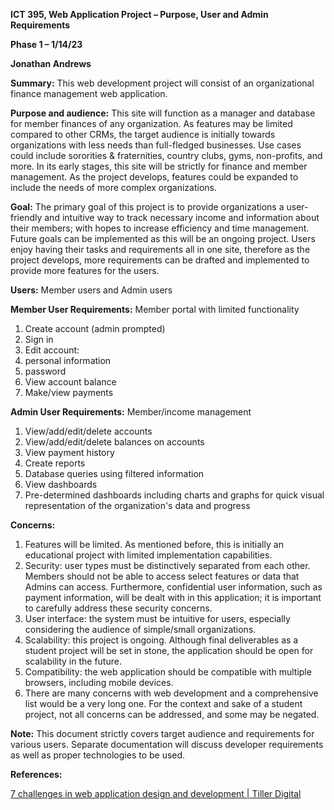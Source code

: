 **ICT 395, Web Application Project – Purpose, User and Admin Requirements**

**Phase 1 – 1/14/23**

**Jonathan Andrews**

**Summary:** This web development project will consist of an organizational finance management web application.

**Purpose and audience:** This site will function as a manager and database for member finances of any organization. As features may be limited compared to other CRMs, the target audience is initially towards organizations with less needs than full-fledged businesses. Use cases could include sororities & fraternities, country clubs, gyms, non-profits, and more. In its early stages, this site will be strictly for finance and member management. As the project develops, features could be expanded to include the needs of more complex organizations.

**Goal:** The primary goal of this project is to provide organizations a user-friendly and intuitive way to track necessary income and information about their members; with hopes to increase efficiency and time management. Future goals can be implemented as this will be an ongoing project. Users enjoy having their tasks and requirements all in one site, therefore as the project develops, more requirements can be drafted and implemented to provide more features for the users.

**Users:** Member users and Admin users

**Member User Requirements:** Member portal with limited functionality

1. Create account (admin prompted)
2. Sign in
3. Edit account:
4. personal information
5. password
6. View account balance
7. Make/view payments

**Admin User Requirements:** Member/income management

1. View/add/edit/delete accounts
2. View/add/edit/delete balances on accounts
3. View payment history
4. Create reports
5. Database queries using filtered information
6. View dashboards
7. Pre-determined dashboards including charts and graphs for quick visual representation of the organization's data and progress

**Concerns:**

1. Features will be limited. As mentioned before, this is initially an educational project with limited implementation capabilities.
2. Security: user types must be distinctively separated from each other. Members should not be able to access select features or data that Admins can access. Furthermore, confidential user information, such as payment information, will be dealt with in this application; it is important to carefully address these security concerns.
3. User interface: the system must be intuitive for users, especially considering the audience of simple/small organizations.
4. Scalability: this project is ongoing. Although final deliverables as a student project will be set in stone, the application should be open for scalability in the future.
5. Compatibility: the web application should be compatible with multiple browsers, including mobile devices.
6. There are many concerns with web development and a comprehensive list would be a very long one. For the context and sake of a student project, not all concerns can be addressed, and some may be negated.

**Note:** This document strictly covers target audience and requirements for various users. Separate documentation will discuss developer requirements as well as proper technologies to be used.

**References:**

[7 challenges in web application design and development | Tiller Digital](https://tillerdigital.com/blog/7-challenges-in-web-application-development/)
